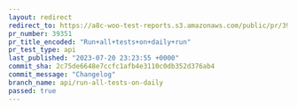 ```yaml
---
layout: redirect
redirect_to: https://a8c-woo-test-reports.s3.amazonaws.com/public/pr/39351/api/index.html
pr_number: 39351
pr_title_encoded: "Run+all+tests+on+daily+run"
pr_test_type: api
last_published: "2023-07-20 23:23:55 +0000"
commit_sha: 2c75de6648e7ccfc1afb4e3110c0db352d376ab4
commit_message: "Changelog"
branch_name: api/run-all-tests-on-daily
passed: true
---
```

